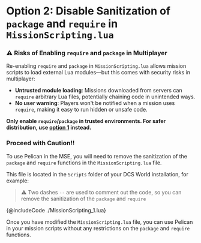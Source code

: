 # Option 2: Disable Sanitization of `package` and `require` in `MissionScripting.lua`

### ⚠️ Risks of Enabling `require` and `package` in Multiplayer

Re-enabling `require` and `package` in `MissionScripting.lua` allows mission scripts to load external Lua modules—but
this comes with security risks in multiplayer:

- **Untrusted module loading**: Missions downloaded from servers can `require` arbitrary Lua files, potentially chaining
  code in unintended ways.
- **No user warning**: Players won't be notified when a mission uses `require`, making it easy to run hidden or unsafe
  code.

**Only enable `require`/`package` in trusted environments. For safer distribution, use [option 1](./option_1.md)
instead.**

### Proceed with Caution!!

To use Pelican in the MSE, you will need to remove the sanitization of the `package` and `require` functions in the
`MissionScripting.lua` file.

This file is located in the `Scripts` folder of your DCS World installation, for example:

> ⚠️ Two dashes `--` are used to comment out the code, so you can remove the sanitization of the `package` and
> `require`

{@includeCode ./MissionScripting_1.lua}

Once you have modified the `MissionScripting.lua` file, you can use Pelican in your mission scripts without any
restrictions on the `package` and `require` functions.
